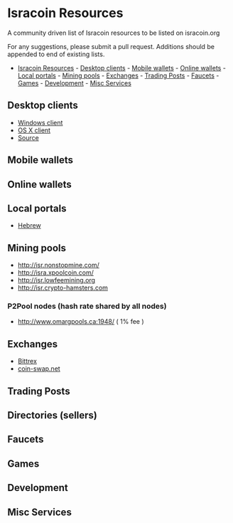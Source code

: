 # Isracoin Resources
A community driven list of Isracoin resources to be listed on isracoin.org

For any suggestions, please submit a pull request. Additions should be appended to end of existing lists.

- [Isracoin Resources](#isracoin-resources)
        - [Desktop clients](#desktop-clients)
        - [Mobile wallets](#mobile-wallets)
        - [Online wallets](#online-wallets)
        - [Local portals](#local-portals)
        - [Mining pools](#mining-pools)
        - [Exchanges](#exchanges)
        - [Trading Posts](#trading-posts)
        - [Faucets](#faucets)
        - [Games](#games)
        - [Development](#development)
        - [Misc Services](#misc-services)

## Desktop clients
- [Windows client](https://github.com/israelcoin/Isracoin/releases/download/v1.6/Isracoin.exe)
- [OS X client](https://github.com/israelcoin/Isracoin/releases/download/v1.6/Isracoin-Qt.dmg)
- [Source](https://github.com/israelcoin/isracoin)

## Mobile wallets

## Online wallets

## Local portals
- [Hebrew](http://isracoin.org.il/)

## Mining pools
- http://isr.nonstopmine.com/
- http://isra.xpoolcoin.com/
- http://isr.lowfeemining.org
- http://isr.crypto-hamsters.com

### P2Pool nodes (hash rate shared by all nodes)
- http://www.omargpools.ca:1948/ ( 1% fee )

## Exchanges

- [Bittrex](https://www.bittrex.com/Market/Index?MarketName=BTC-ISR)
- [coin-swap.net](https://coin-swap.net/market/ISR/BTC)

## Trading Posts

## Directories (sellers)

## Faucets

## Games

## Development

## Misc Services
